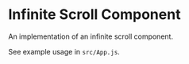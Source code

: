 # Infinite Scroll Component

An implementation of an infinite scroll component. 

See example usage in `src/App.js`.

